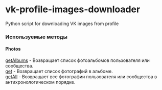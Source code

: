 # vk-profile-images-downloader
Python script for downloading VK images from profile

### Используемые методы  
#### Photos  
[getAlbums](https://vk.com/dev/photos.getAlbums) - Возвращает список фотоальбомов пользователя или сообщества.  
[get](https://vk.com/dev/photos.get) - Возвращает список фотографий в альбоме.  
[getAll](https://vk.com/dev/photos.getAll) - Возвращает все фотографии пользователя или сообщества в антихронологическом порядке.

